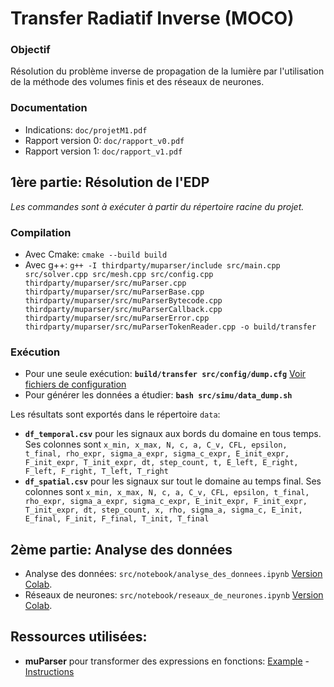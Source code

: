 # Transfer Radiatif Inverse (MOCO)

### Objectif
Résolution du problème inverse de propagation de la lumière par l'utilisation de la méthode des volumes finis et des réseaux de neurones.

### Documentation
- Indications: `doc/projetM1.pdf`
- Rapport version 0: `doc/rapport_v0.pdf`
- Rapport version 1: `doc/rapport_v1.pdf`

## __1ère partie: Résolution de l'EDP__    
_Les commandes sont à exécuter à partir du répertoire racine du projet._

### Compilation
- Avec Cmake: `cmake --build build`
- Avec g++: `g++ -I thirdparty/muparser/include src/main.cpp src/solver.cpp src/mesh.cpp src/config.cpp thirdparty/muparser/src/muParser.cpp thirdparty/muparser/src/muParserBase.cpp thirdparty/muparser/src/muParserBytecode.cpp thirdparty/muparser/src/muParserCallback.cpp thirdparty/muparser/src/muParserError.cpp thirdparty/muparser/src/muParserTokenReader.cpp -o build/transfer`   

### Exécution
- Pour une seule exécution: __`build/transfer src/config/dump.cfg`__ [Voir fichiers de configuration](https://github.com/feelpp/csmi-m1-2020-moco-inverse/tree/master/src/config)
- Pour générer les données a étudier: __`bash src/simu/data_dump.sh`__

Les résultats sont exportés dans le répertoire `data`:
- __`df_temporal.csv`__ pour les signaux aux bords du domaine en tous temps. 
Ses colonnes sont `x_min, x_max, N, c, a, C_v, CFL, epsilon, t_final, rho_expr, sigma_a_expr, sigma_c_expr, E_init_expr, F_init_expr, T_init_expr, dt, step_count, t, E_left, E_right, F_left, F_right, T_left, T_right`
- __`df_spatial.csv`__ pour les signaux sur tout le domaine au temps final. 
Ses colonnes sont `x_min, x_max, N, c, a, C_v, CFL, epsilon, t_final, rho_expr, sigma_a_expr, sigma_c_expr, E_init_expr, F_init_expr, T_init_expr, dt, step_count, x, rho, sigma_a, sigma_c, E_init, E_final, F_init, F_final, T_init, T_final`

## __2ème partie: Analyse des données__   
- Analyse des données: `src/notebook/analyse_des_donnees.ipynb` [Version Colab](https://colab.research.google.com/drive/17eqqFvVzvzFqB8URGFR9-YQmqDNxU5Ax?usp=sharing).  
- Réseaux de neurones: `src/notebook/reseaux_de_neurones.ipynb` [Version Colab](https://colab.research.google.com/drive/1DXee80oz_6OqLDHdnO00VjK62TdKSE5O?usp=sharing).

## Ressources utilisées:
- __muParser__ pour transformer des expressions en fonctions: [Example](https://beltoforion.de/article.php?a=muparser&s=idExample#idExample) - [Instructions](https://beltoforion.de/article.php?a=muparser&p=building)
